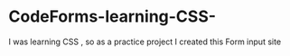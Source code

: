 # CodeForms-learning-CSS-
I was learning CSS , so as a practice project I created this Form input site

